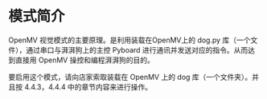 # 模式简介



  OpenMV 视觉模式的主要原理。是利用装载在OpenMV上的 dog.py 库（一个文件），通过串口与湃湃狗上的主控 Pyboard 进行通讯并发送对应的指令。从而达到直接用 OpenMV 操控和编程湃湃狗的目的。



  要启用这个模式，请向店家索取装载在 OpenMV 上的 dog 库（一个文件夹）。并且按 4.4.3，4.4.4 中的章节内容来进行操作。